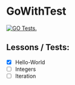 # GoWithTest

[![GO Tests.](https://github.com/JustJordanT/GoWithTest/actions/workflows/buildTest.yml/badge.svg)](https://github.com/JustJordanT/GoWithTest/actions/workflows/buildTest.yml)

## Lessons / Tests:
- [x] Hello-World
- [ ] Integers
- [ ] Iteration
